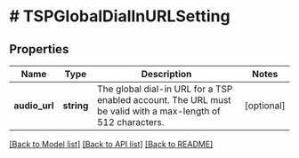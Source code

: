 # # TSPGlobalDialInURLSetting

## Properties

Name | Type | Description | Notes
------------ | ------------- | ------------- | -------------
**audio_url** | **string** | The global dial-in URL for a TSP enabled account. The URL must be valid with a max-length of 512 characters. | [optional] 

[[Back to Model list]](../../README.md#documentation-for-models) [[Back to API list]](../../README.md#documentation-for-api-endpoints) [[Back to README]](../../README.md)


